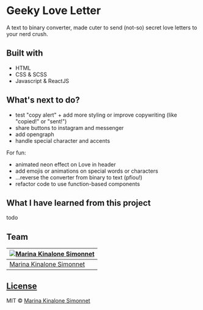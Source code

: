 # Geeky Love Letter
A text to binary converter, made cuter to send (not-so) secret love letters to your nerd crush.

## Built with 

- HTML
- CSS & SCSS
- Javascript & ReactJS

## What's next to do?

- test "copy alert" +  add more styling or improve copywriting (like "copied!" or "sent!")
- share buttons to instagram and messenger
- add opengraph
- handle special character and accents 

For fun:
- animated neon effect on Love in header
- add emojis or animations on special words or characters
- ...reverse the converter from binary to text (pfiou!)
- refactor code to use function-based components
## What I have learned from this project
todo
## Team

[![Marina Kinalone Simonnet](https://avatars.githubusercontent.com/u/63544936?v=3&s=144)](https://github.com/marinakinalone) |
---|
[Marina Kinalone Simonnet](https://github.com/marinakinalone) |

## [License](https://github.com/marinakinalone/geeky-love-letter/blob/main/LICENSE.txt)

MIT © [Marina Kinalone Simonnet](https://github.com/marinakinalone)
